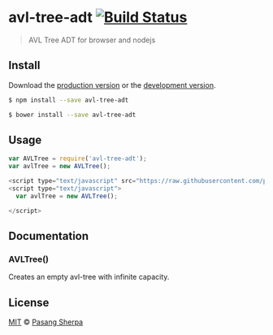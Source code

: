 # avl-tree-adt [![Build Status](https://travis-ci.org/pasangsherpa/avl-tree-adt.svg?branch=master)](https://travis-ci.org/pasangsherpa/avl-tree-adt)

> AVL Tree ADT for browser and nodejs


## Install

Download the [production version][min] or the [development version][max].

[min]: https://raw.githubusercontent.com/pasangsherpa/avl-tree-adt/master/dist/avl-tree-adt.min.js
[max]: https://raw.githubusercontent.com/pasangsherpa/avl-tree-adt/master/dist/avl-tree-adt.js

```sh
$ npm install --save avl-tree-adt
```

```sh
$ bower install --save avl-tree-adt
```


## Usage

```js
var AVLTree = require('avl-tree-adt');
var avlTree = new AVLTree();

```
```js
<script type="text/javascript" src="https://raw.githubusercontent.com/pasangsherpa/avl-tree-adt/master/dist/avl-tree-adt.min.js"></script>
<script type="text/javascript"> 
  var avlTree = new AVLTree();

</script>
```


## Documentation

### AVLTree()

Creates an empty avl-tree with infinite capacity.


## License

[MIT](http://opensource.org/licenses/MIT) © [Pasang Sherpa](https://github.com/pasangsherpa)
